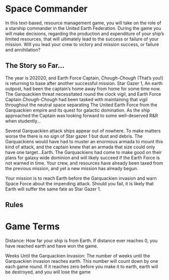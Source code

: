 
# Space Commander

In this text-based, resource management game, you will take on the role of a starship commander in the United Earth Federation. During the game you will make decisions, regarding the production and expenditure of your ship’s limited resources, that will ultimately lead to the success or failure of your mission. Will you lead your crew to victory and mission success, or failure and annihilation? 

## The Story so Far...

The year is 202020, and Earth Force Captain, *Chough-Chough* (That’s you!) is returning to base after another successful mission. Star Gazer 1, An earth outpost, had been the captain’s home away from home for some time now. The Garquackien threat necessitated round the clock vigil, and Earth Force Captain *Chough-Chough* had been tasked with maintaining that vigil throughout the neutral space separating The United Earth Force from the Garquackien empire and its quest for galactic domination. As the ship approached the Captain was looking forward to some well-deserved R&R when studently…

Several Garquackien attack ships appear out of nowhere. To make matters worse the there is no sign of Star gazer 1 but dust and debris. The Garquackiens would have had to muster an enormous armada to mount this kind of attack, and the captain knew that an armada that size could only have one target…Earth. The Garquackiens had come to make good on their plans for galaxy wide dominion and will likely succeed if the Earth Force is not warned in time. Your crew, and resources have already been taxed from the previous mission, and yet a new mission has already begun.

Your mission is to reach Earth before the Garquackien invasion and warn Space Force about the impending attack. Should you fail, it is likely that Earth will suffer the same fate as Star Gazer 1.

## Rules

# Game Terms

Distance: How far your ship is from Earth.
          If distance ever reaches 0, you have reached earth and have won the game.
   
Weeks Until the Garquackien Invasion: The number of weeks until the Garquackien invasion reaches 
                                      earth. This number will count down by one each game round. If it reaches zero before you make it to earth, earth will be destroyed, and you will lose the game

